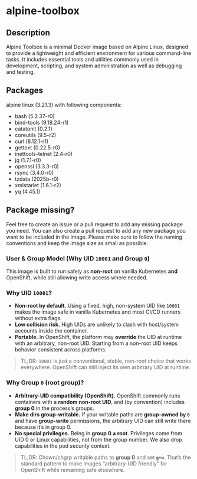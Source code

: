# alpine-toolbox

## Description

Alpine Toolbox is a minimal Docker image based on Alpine Linux, designed to provide a lightweight and efficient environment for various command-line tasks. It includes essential tools and utilities commonly used in development, scripting, and system administration as well as debugging and testing.

## Packages

alpine linux (3.21.3) with following components:

- bash (5.2.37-r0)
- bind-tools (9.18.24-r1)
- catatonit (0.2.1)
- coreutils (9.5-r2)
- curl (8.12.1-r1)
- gettext (0.22.5-r0)
- inettools-telnet (2.4-r0)
- jq (1.7.1-r0)
- openssl (3.3.3-r0)
- rsync (3.4.0-r0)
- tzdata (2025b-r0)
- xmlstarlet (1.6.1-r2)
- yq (4.45.1)

## Package missing?

Feel free to create an issue or a pull request to add any missing package you need. You can also create a pull request to add any new package you want to be included in the image. Please make sure to follow the naming conventions and keep the image size as small as possible.

### User & Group Model (Why UID `10001` and Group `0`)

This image is built to run safely as **non-root** on vanilla Kubernetes **and** OpenShift, while still allowing write access where needed.

### Why UID `10001`?

- **Non-root by default.** Using a fixed, high, non-system UID like `10001` makes the image safe in vanilla Kubernetes and most CI/CD runners without extra flags.
- **Low collision risk.** High UIDs are unlikely to clash with host/system accounts inside the container.
- **Portable.** In OpenShift, the platform may **override** the UID at runtime with an arbitrary, non-root UID. Starting from a non-root UID keeps behavior consistent across platforms.

> TL;DR: `10001` is just a conventional, stable, non-root choice that works everywhere. OpenShift can still inject its own arbitrary UID at runtime.

### Why Group `0` (root group)?

- **Arbitrary-UID compatibility (OpenShift).** OpenShift commonly runs containers with a **random non-root UID**, and (by convention) includes **group 0** in the process’s groups.
- **Make dirs group-writable.** If your writable paths are **group-owned by `0`** and have **group-write** permissions, the arbitrary UID can still write there because it’s in group 0.
- **No special privileges.** Being in **group 0 ≠ root**. Privileges come from UID 0 or Linux capabilities, not from the group number. We also drop capabilities in the pod security context.

> TL;DR: Chown/chgrp writable paths to **group 0** and set **`g+w`**. That’s the standard pattern to make images “arbitrary-UID friendly” for OpenShift while remaining safe elsewhere.
